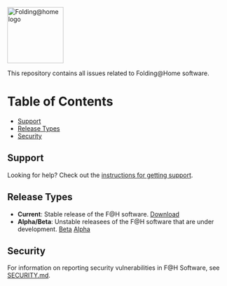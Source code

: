 <p>
  <a href="https://foldingathome.org/">
    <img
      width="128"
      alt="Folding@home logo"
      src="https://foldingathome.org/logo.png"
    />
  </a>
</p>

This repository contains all issues related to Folding@Home software.

# Table of Contents

* [Support](#support)
* [Release Types](#release-types)
* [Security](#security)


## Support

Looking for help? Check out the
[instructions for getting support](.github/ISSUE_TEMPLATE/SUPPORT.md).

## Release Types

* **Current**: Stable release of the F@H software.
[Download](https://foldingathome.org/download)
* **Alpha/Beta**: Unstable releasees of the F@H software that are under development.
[Beta](https://foldingathome.org/beta/)
[Alpha](https://foldingathome.org/alpha/)

## Security

For information on reporting security vulnerabilities in F@H Software, see
[SECURITY.md](./SECURITY.md).
